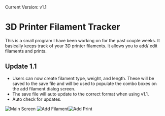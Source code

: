 Current Version: v1.1

# 3D Printer Filament Tracker

This is a small program I have been working on for the past couple weeks. It basically keeps track of your 3D printer filaments. It allows you to add/ edit filaments and prints.

## Update 1.1
* Users can now create filament type, weight, and length. These will be saved to the save file and will be used to populate the combo boxes on the add filament dialog screen.
* The save file will auto update to the correct format when using v1.1.
* Auto check for updates.

![Main Screen](http://i.imgur.com/bU9H0he.png)
![Add Filament](http://i.imgur.com/nU90xzq.png)![Add Print](http://i.imgur.com/zRKCyuX.png)
